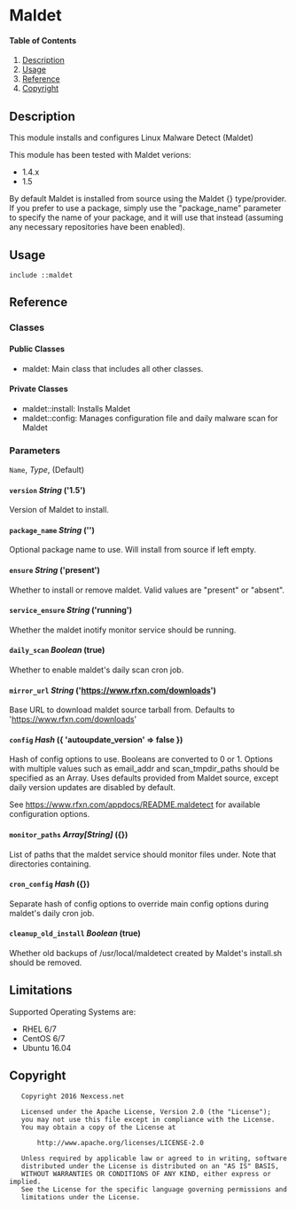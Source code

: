 # Maldet

#### Table of Contents

1. [Description](#description)
2. [Usage](#usage)
3. [Reference](#reference)
4. [Copyright](#copywrite)

## Description

This module installs and configures Linux Malware Detect (Maldet)

This module has been tested with Maldet verions:
  - 1.4.x
  - 1.5

By default Maldet is installed from source using the Maldet {} type/provider. If you prefer to use a package, simply use the "package_name" parameter to specify the name of your package, and it will use that instead (assuming any necessary repositories have been enabled).


## Usage

```
include ::maldet
```

## Reference

### Classes

#### Public Classes

* maldet: Main class that includes all other classes.

#### Private Classes

* maldet::install: Installs Maldet
* maldet::config: Manages configuration file and daily malware scan for Maldet

### Parameters

`Name`, _Type_, (Default)

#### `version` _String_ ('1.5')

Version of Maldet to install.

#### `package_name` _String_ ('')

Optional package name to use. Will install from source if left empty.

#### `ensure` _String_ ('present')

Whether to install or remove maldet. Valid values are "present" or "absent".

#### `service_ensure` _String_ ('running')

Whether the maldet inotify monitor service should be running.

#### `daily_scan` _Boolean_ (true)

Whether to enable maldet's daily scan cron job.

#### `mirror_url` _String_ ('https://www.rfxn.com/downloads')

Base URL to download maldet source tarball from. Defaults to 'https://www.rfxn.com/downloads'

#### `config` _Hash_ ({ 'autoupdate_version' => false })

Hash of config options to use. Booleans are converted to 0 or 1. Options with multiple values such as email_addr and scan_tmpdir_paths should be specified as an Array. Uses defaults provided from Maldet source, except daily version updates are disabled by default.

See https://www.rfxn.com/appdocs/README.maldetect for available configuration options.

#### `monitor_paths` _Array[String]_ ({})

List of paths that the maldet service should monitor files under. Note that directories containing.

#### `cron_config` _Hash_ ({})

Separate hash of config options to override main config options during maldet's daily cron job.

#### `cleanup_old_install` _Boolean_ (true)

Whether old backups of /usr/local/maldetect created by Maldet's install.sh should be removed.

## Limitations

Supported Operating Systems are:
  - RHEL 6/7
  - CentOS 6/7
  - Ubuntu 16.04

## Copyright

~~~
   Copyright 2016 Nexcess.net

   Licensed under the Apache License, Version 2.0 (the "License");
   you may not use this file except in compliance with the License.
   You may obtain a copy of the License at

       http://www.apache.org/licenses/LICENSE-2.0

   Unless required by applicable law or agreed to in writing, software
   distributed under the License is distributed on an "AS IS" BASIS,
   WITHOUT WARRANTIES OR CONDITIONS OF ANY KIND, either express or implied.
   See the License for the specific language governing permissions and
   limitations under the License.
~~~
